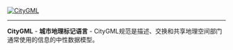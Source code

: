 [![CityGML](https://www.citygml.org/img/CityGML-Logo-big-transparent-bg_2.png)](/https://www.citygml.org)
***
**CityGML** - **城市地理标记语言** - CityGML规范是描述、交换和共享地理空间部门通常使用的信息的中性数据模型。